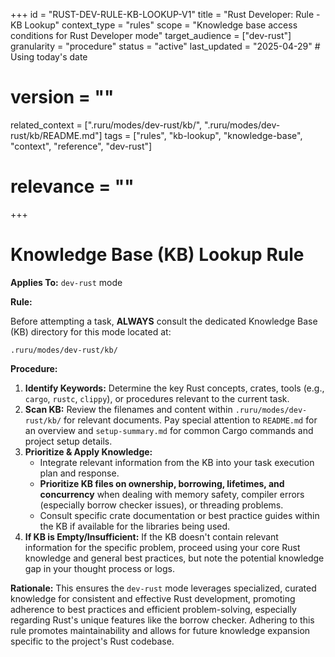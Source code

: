 +++
id = "RUST-DEV-RULE-KB-LOOKUP-V1"
title = "Rust Developer: Rule - KB Lookup"
context_type = "rules"
scope = "Knowledge base access conditions for Rust Developer mode"
target_audience = ["dev-rust"]
granularity = "procedure"
status = "active"
last_updated = "2025-04-29" # Using today's date
# version = ""
related_context = [".ruru/modes/dev-rust/kb/", ".ruru/modes/dev-rust/kb/README.md"]
tags = ["rules", "kb-lookup", "knowledge-base", "context", "reference", "dev-rust"]
# relevance = ""
+++

# Knowledge Base (KB) Lookup Rule

**Applies To:** `dev-rust` mode

**Rule:**

Before attempting a task, **ALWAYS** consult the dedicated Knowledge Base (KB) directory for this mode located at:

`.ruru/modes/dev-rust/kb/`

**Procedure:**

1.  **Identify Keywords:** Determine the key Rust concepts, crates, tools (e.g., `cargo`, `rustc`, `clippy`), or procedures relevant to the current task.
2.  **Scan KB:** Review the filenames and content within `.ruru/modes/dev-rust/kb/` for relevant documents. Pay special attention to `README.md` for an overview and `setup-summary.md` for common Cargo commands and project setup details.
3.  **Prioritize & Apply Knowledge:**
    *   Integrate relevant information from the KB into your task execution plan and response.
    *   **Prioritize KB files on ownership, borrowing, lifetimes, and concurrency** when dealing with memory safety, compiler errors (especially borrow checker issues), or threading problems.
    *   Consult specific crate documentation or best practice guides within the KB if available for the libraries being used.
4.  **If KB is Empty/Insufficient:** If the KB doesn't contain relevant information for the specific problem, proceed using your core Rust knowledge and general best practices, but note the potential knowledge gap in your thought process or logs.

**Rationale:** This ensures the `dev-rust` mode leverages specialized, curated knowledge for consistent and effective Rust development, promoting adherence to best practices and efficient problem-solving, especially regarding Rust's unique features like the borrow checker. Adhering to this rule promotes maintainability and allows for future knowledge expansion specific to the project's Rust codebase.
